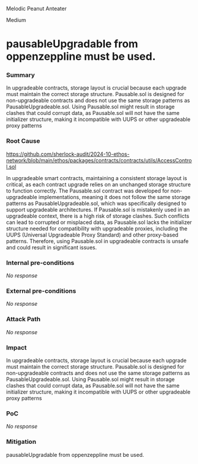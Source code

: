 Melodic Peanut Anteater

Medium

# pausableUpgradable from oppenzeppline must be used.

### Summary

In upgradeable contracts, storage layout is crucial because each upgrade must maintain the correct storage structure. Pausable.sol is designed for non-upgradeable contracts and does not use the same storage patterns as PausableUpgradeable.sol. Using Pausable.sol might result in storage clashes that could corrupt data, as Pausable.sol will not have the same initializer structure, making it incompatible with UUPS or other upgradeable proxy patterns

### Root Cause

https://github.com/sherlock-audit/2024-10-ethos-network/blob/main/ethos/packages/contracts/contracts/utils/AccessControl.sol

In upgradeable smart contracts, maintaining a consistent storage layout is critical, as each contract upgrade relies on an unchanged storage structure to function correctly. The Pausable.sol contract was developed for non-upgradeable implementations, meaning it does not follow the same storage patterns as PausableUpgradeable.sol, which was specifically designed to support upgradeable architectures. If Pausable.sol is mistakenly used in an upgradeable context, there is a high risk of storage clashes. Such conflicts can lead to corrupted or misplaced data, as Pausable.sol lacks the initializer structure needed for compatibility with upgradeable proxies, including the UUPS (Universal Upgradeable Proxy Standard) and other proxy-based patterns. Therefore, using Pausable.sol in upgradeable contracts is unsafe and could result in significant issues.

### Internal pre-conditions

_No response_

### External pre-conditions

_No response_

### Attack Path

_No response_

### Impact

In upgradeable contracts, storage layout is crucial because each upgrade must maintain the correct storage structure. Pausable.sol is designed for non-upgradeable contracts and does not use the same storage patterns as PausableUpgradeable.sol. Using Pausable.sol might result in storage clashes that could corrupt data, as Pausable.sol will not have the same initializer structure, making it incompatible with UUPS or other upgradeable proxy patterns

### PoC

_No response_

### Mitigation

pausableUpgradable from oppenzeppline must be used.